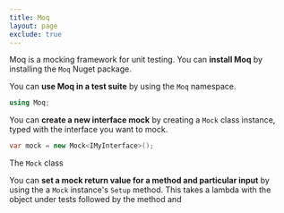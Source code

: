 ```yaml
---
title: Moq
layout: page
exclude: true
---
```


Moq is a mocking framework for unit testing. You can **install Moq** by installing the `Moq` Nuget package.

You can **use Moq in a test suite** by using the `Moq` namespace.
```csharp
using Moq;
```

You can **create a new interface mock** by creating a `Mock` class instance, typed with the interface you want to mock.
```csharp
var mock = new Mock<IMyInterface>();
```

The `Mock` class 

You can **set a mock return value for a method and particular input** by using the a `Mock` instance's `Setup` method. This takes a lambda with the object under tests followed by the method and 


<!--stackedit_data:
eyJoaXN0b3J5IjpbMTMyNTgxMzQ2MywtNTI2NjM3MjAsLTIwMj
UyNjc0NjFdfQ==
-->